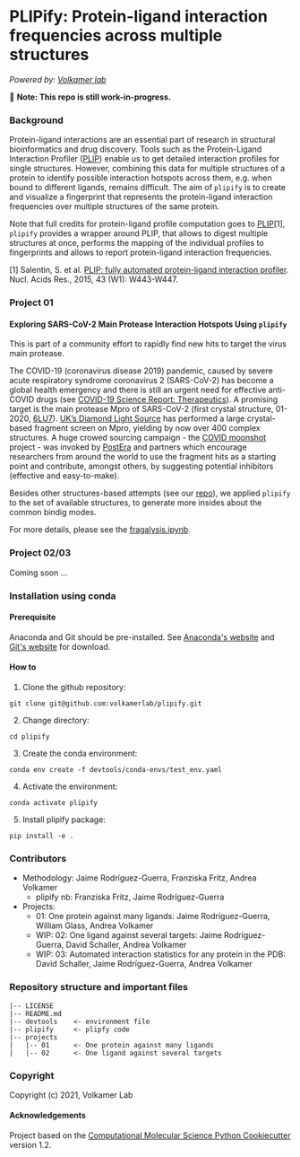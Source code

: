 PLIPify: Protein-ligand interaction frequencies across multiple structures
==============================

_Powered by: [Volkamer lab](http://volkamerlab.org/)_

:construction_worker: **Note: This repo is still work-in-progress.**

### Background
Protein-ligand interactions are an essential part of research in structural bioinformatics and drug discovery. 
Tools such as the Protein-Ligand Interaction Profiler ([PLIP](https://plip-tool.biotec.tu-dresden.de/plip-web/plip/index)) enable us to get detailed interaction profiles for single structures. However, combining this data for multiple structures of a protein to identify possible interaction hotspots across them, e.g. when bound to different ligands, remains difficult. 
The aim of `plipify` is to create and visualize a fingerprint that represents the protein-ligand interaction frequencies over multiple structures of the same protein. 

Note that full credits for protein-ligand profile computation goes to [PLIP](https://plip-tool.biotec.tu-dresden.de/plip-web/plip/index)[1], `plipify` provides a wrapper around PLIP, that allows to digest multiple structures at once, performs the mapping of the individual profiles to fingerprints and allows to report protein-ligand interaction frequencies. 

[1] Salentin, S. et al. [PLIP: fully automated protein-ligand interaction profiler](https://academic.oup.com/nar/article/43/W1/W443/2467865). Nucl. Acids Res., 2015, 43 (W1): W443-W447.

### Project 01 

#### Exploring SARS-CoV-2 Main Protease Interaction Hotspots Using `plipify`

This is part of a community effort to rapidly find new hits to target the virus main protease.

The COVID-19 (coronavirus disease 2019) pandemic, caused by severe acute respiratory syndrome coronavirus 2 (SARS-CoV-2) has become a global health emergency and there is still an urgent need for effective anti-COVID drugs (see [COVID-19 Science Report: Therapeutics](https://sph.nus.edu.sg/covid-19/research/)). A promising target is the main protease Mpro of SARS-CoV-2 (first crystal structure, 01-2020, [6LU7](https://www.rcsb.org/structure/6LU7)). [UK’s Diamond Light Source](https://www.diamond.ac.uk/covid-19/for-scientists/Main-protease-structure-and-XChem/Downloads.html) has performed a large crystal-based fragment screen on Mpro, yielding by now over 400 complex structures. 
A huge crowed sourcing campaign - the [COVID moonshot](https://postera.ai/moonshot) project - was invoked by [PostEra](https://covid.postera.ai/covid) and partners which encourage researchers from around the world to use the fragment hits as a starting point and contribute, amongst others, by suggesting potential inhibitors (effective and easy-to-make).

Besides other structures-based attempts (see our [repo](https://github.com/volkamerlab/covid19-SBapproach)), we applied `plipify` to the set of available structures, to generate more insides about the common bindig modes.

For more details, please see the [fragalysis.ipynb](https://github.com/volkamerlab/plipify/blob/master/projects/01/fragalysis.ipynb).

### Project 02/03

Coming soon ...

### Installation using conda

#### Prerequisite
Anaconda and Git should be pre-installed. See [Anaconda's website](https://www.anaconda.com/products/individual) and [Git's website](https://git-scm.com/downloads) for download.

#### How to

1. Clone the github repository:

```console
git clone git@github.com:volkamerlab/plipify.git
```

2. Change directory:

```console
cd plipify
```

3. Create the conda environment:

```console
conda env create -f devtools/conda-envs/test_env.yaml
```

4. Activate the environment:

```console
conda activate plipify
```

5. Install plipify package:

```console
pip install -e .
```

### Contributors

* Methodology: Jaime Rodríguez-Guerra, Franziska Fritz, Andrea Volkamer
    * plipify nb: Franziska Fritz, Jaime Rodríguez-Guerra
* Projects:
    * 01: One protein against many ligands: Jaime Rodríguez-Guerra, William Glass, Andrea Volkamer
    * WIP: 02: One ligand against several targets: Jaime Rodríguez-Guerra, David Schaller, Andrea Volkamer
    * WIP: 03: Automated interaction statistics for any protein in the PDB: David Schaller, Jaime Rodríguez-Guerra, Andrea Volkamer

### Repository structure and important files

```
|-- LICENSE
|-- README.md
|-- devtools    <- environment file
|-- plipify     <- plipfy code
|-- projects
|   |-- 01      <- One protein against many ligands
|   |-- 02      <- One ligand against several targets
```

### Copyright

Copyright (c) 2021, Volkamer Lab

#### Acknowledgements
 
Project based on the 
[Computational Molecular Science Python Cookiecutter](https://github.com/molssi/cookiecutter-cms) version 1.2.
